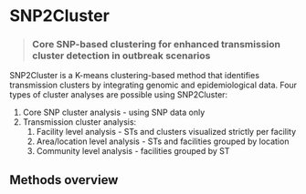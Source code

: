 # SNP2Cluster

> ### Core SNP-based clustering for enhanced transmission cluster detection in outbreak scenarios

SNP2Cluster is a K-means clustering-based method that identifies transmission clusters by integrating genomic and epidemiological data. Four types of cluster analyses are possible using SNP2Cluster:

1. Core SNP cluster analysis - using SNP data only
2. Transmission cluster analysis:
    1. Facility level analysis - STs and clusters visualized strictly per facility
    1. Area/location level analysis - STs and facilities grouped by location
    1. Community level analysis - facilities grouped by ST
  
## Methods overview
